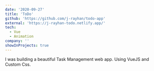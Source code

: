 ```yaml
---
date: '2020-09-27'
title: 'ToDo'
github: 'https://github.com/j-rayhan/todo-app'
external: 'https://j-rayhan-todo.netlify.app/'
tech:
  - Vue
  - Animation
company: ''
showInProjects: true
---
```


I was building a beautiful Task Management web app. Using VueJS and Custom Css.
